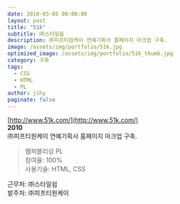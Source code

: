 ```yaml
---
date: 2010-03-05 00:00:00
layout: post
title: "51k"
subtitle: ㈜스타일쉽
description: ㈜피프티원케이 연예기획사 홈페이지 마크업 구축.
image: /assets/img/portfolio/51k.jpg
optimized_image: /assets/img/portfolio/51k_thumb.jpg
category: 구축
tags:
  - CSS
  - HTML
  - PL
author: jihy
paginate: false
---
```


[http://www.51k.com/](http://www.51k.com/)<br>
**2010** <br>
㈜피프티원케이 연예기획사 홈페이지 마크업 구축.

> 웹퍼블리싱 PL <br>
참여율: 100% <br>
사용기술: HTML, CSS

근무처: ㈜스타일쉽 <br>
발주처: ㈜피프티원케이